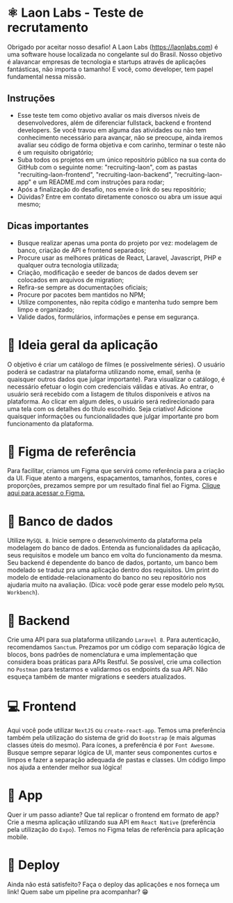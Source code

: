 # ⚛️ Laon Labs - Teste de recrutamento
Obrigado por aceitar nosso desafio! A Laon Labs (https://laonlabs.com) é uma software house localizada no congelante sul do Brasil. Nosso objetivo é alavancar empresas de tecnologia e startups através de aplicações fantásticas, não importa o tamanho! E você, como developer, tem papel fundamental nessa missão.

## Instruções
- Esse teste tem como objetivo avaliar os mais diversos níveis de desenvolvedores, além de diferenciar fullstack, backend e frontend developers. Se você travou em alguma das atividades ou não tem conhecimento necessário para avançar, não se preocupe, ainda iremos avaliar seu código de forma objetiva e com carinho, terminar o teste não é um requisito obrigatório;
- Suba todos os projetos em um único repositório público na sua conta do GitHub com o seguinte nome: "recruiting-laon", com as pastas "recruiting-laon-frontend", "recruiting-laon-backend", "recruiting-laon-app" e um README.md com instruções para rodar;
- Após a finalização do desafio, nos envie o link do seu repositório;
- Dúvidas? Entre em contato diretamente conosco ou abra um issue aqui mesmo;

## Dicas importantes
- Busque realizar apenas uma ponta do projeto por vez: modelagem de banco, criação de API e frontend separados;
- Procure usar as melhores práticas de React, Laravel, Javascript, PHP e qualquer outra tecnologia utilizada; 
- Criação, modificação e seeder de bancos de dados devem ser colocados em arquivos de migration;
- Refira-se sempre as documentações oficiais; 
- Procure por pacotes bem mantidos no NPM;
- Utilize componentes, não repita código e mantenha tudo sempre bem limpo e organizado;
- Valide dados, formulários, informações e pense em segurança.


# 🔧 Ideia geral da aplicação
O objetivo é criar um catálogo de filmes (e possivelmente séries). O usuário poderá se cadastrar na plataforma utilizando nome, email, senha (e quaisquer outros dados que julgar importante). Para visualizar o catálogo, é necessário efetuar o login com credenciais válidas e ativas. Ao entrar, o usuário será recebido com a listagem de títulos disponíveis e ativos na plataforma. Ao clicar em algum deles, o usuário será redirecionado para uma tela com os detalhes do título escolhido. Seja criativo! Adicione quaisquer informações ou funcionalidades que julgar importante pro bom funcionamento da plataforma.


# 🎨 Figma de referência
Para facilitar, criamos um Figma que servirá como referência para a criação da UI. Fique atento a margens, espaçamentos, tamanhos, fontes, cores e proporções, prezamos sempre por um resultado final fiel ao Figma. [Clique aqui para acessar o Figma.](https://www.figma.com/file/UNbd6QwutVcqiWoVEtBlCi/Recrutamento?node-id=2%3A9)


# 💾 Banco de dados
Utilize `MySQL 8`. Inicie sempre o desenvolvimento da plataforma pela modelagem do banco de dados. Entenda as funcionalidades da aplicação, seus requisitos e modele um banco em volta do funcionamento da mesma. Seu backend é dependente do banco de dados, portanto, um banco bem modelado se traduz pra uma aplicação dentro dos requisitos. Um print do modelo de entidade-relacionamento do banco no seu repositório nos ajudaria muito na avaliação. (Dica: você pode gerar esse modelo pelo `MySQL Workbench`).


# 🤖 Backend
Crie uma API para sua plataforma utilizando `Laravel 8`. Para autenticação, recomendamos `Sanctum`. Prezamos por um código com separação lógica de blocos, bons padrões de nomenclatura e uma implementação que considera boas práticas para APIs Restful. Se possível, crie uma collection no `Postman` para testarmos e validarmos os endpoints da sua API. Não esqueça também de manter migrations e seeders atualizados.


# 💻 Frontend
Aqui você pode utilizar `NextJS` ou `create-react-app`. Temos uma preferência também pela utilização do sistema de grid do `Bootstrap` (e mais algumas classes úteis do mesmo). Para ícones, a preferência é por `Font Awesome`. Busque sempre separar lógica de UI, manter seus componentes curtos e limpos e fazer a separação adequada de pastas e classes. Um código limpo nos ajuda a entender melhor sua lógica!


# 📲 App
Quer ir um passo adiante? Que tal replicar o frontend em formato de app? Crie a mesma aplicação utilizando sua API em `React Native` (preferência pela utilização do `Expo`). Temos no Figma telas de referência para aplicação mobile.


# 📡 Deploy
Ainda não está satisfeito? Faça o deploy das aplicações e nos forneça um link! Quem sabe um pipeline pra acompanhar? 😁
